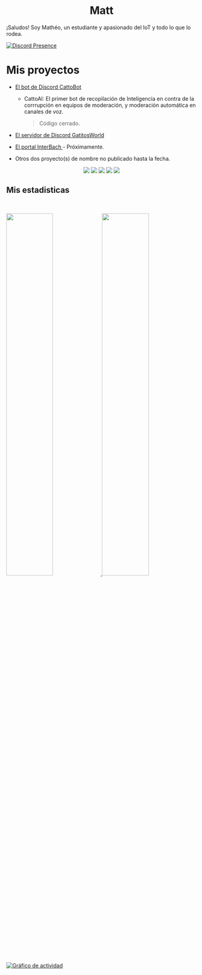 <h1 align="center">
  <b>Matt</b>
</h1>

¡Saludos! Soy Mathéo, un estudiante y apasionado del IoT y todo lo que lo rodea.
<br>

[![Discord Presence](https://lanyard.cnrad.dev/api/216746923070062593)](https://discord.com/users/216746923070062593)

# Mis proyectos
- [El bot de Discord CattoBot](https://github.com/CattoBot)
  - CattoAI: El primer bot de recopilación de Inteligencia en contra de la corrrupción en equipos de moderación, y moderación automática en canales de voz.
    > Código cerrado.
- [El servidor de Discord GatitosWorld]([https://discord.gg/gatitos)

- [El portal InterBach ](https://interbach.org/) - Próximamente.
- Otros dos proyecto(s) de nombre no publicado hasta la fecha.

<p>
<div align="center">
  <img src="https://img.shields.io/badge/-HTML-c58545?style=for-the-badge&logo=html5&logoColor=c58545&labelColor=282828">
  <img src="https://img.shields.io/badge/-CSS-d1a01f?style=for-the-badge&logo=css3&logoColor=d1a01f&labelColor=282828">
  <img src="https://img.shields.io/badge/-Python-98b982?style=for-the-badge&logo=python&logoColor=98b982&labelColor=282828">
  <img src="https://img.shields.io/badge/JavaScript-323330?style=for-the-badge&logo=javascript&logoColor=282828">
  <img src="https://img.shields.io/badge/TypeScript-007ACC?style=for-the-badge&logo=typescript&logoColor=282828">
</div>
</p>


## Mis estadisticas

<br/>
<p align="left">
  <a href="https://mateo.ltd/">
  <img width="49.5%" src="https://github-readme-stats.vercel.app/api?username=soyzer0&show_icons=true&theme=gruvbox&hide_border=true" />
    <img width="49.5%" src="https://github-readme-streak-stats.herokuapp.com/?user=soyzer0&theme=gruvbox&hide_border=true" />
  </a>
</p>
<br>

[![Gráfico de actividad](https://activity-graph.herokuapp.com/graph?username=soyzer0&custom_title=Gr%C3%A1fico%20de%20Math%C3%A9o&theme=gruvbox&bg_color=282828&hide_border=true&line=d1a01f&point=c58545)](https://matheo.es/)


<!-- CREDITS TO Abhigyan -->
